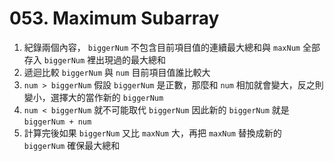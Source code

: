 # 053. Maximum Subarray

1. 紀錄兩個內容， `biggerNum` 不包含目前項目值的連續最大總和與 `maxNum` 全部存入 `biggerNum` 裡出現過的最大總和
2. 遞迴比較 `biggerNum` 與 `num` 目前項目值誰比較大
3. `num > biggerNum` 假設 `biggerNum` 是正數，那麼和 `num` 相加就會變大，反之則變小，選擇大的當作新的 `biggerNum`
4. `num < biggerNum` 就不可能取代 `biggerNum` 因此新的 `biggerNum` 就是 `biggerNum + num`
5. 計算完後如果 `biggerNum` 又比 `maxNum` 大，再把 `maxNum` 替換成新的 `biggerNum` 確保最大總和

